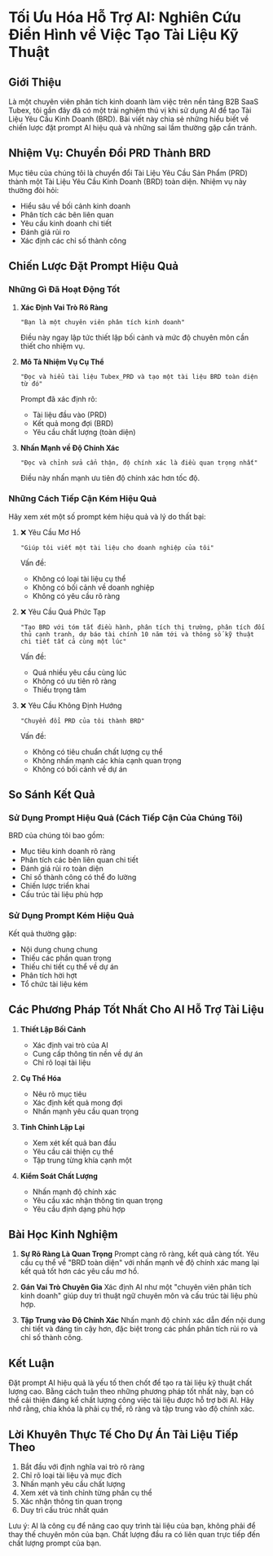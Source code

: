 # Tối Ưu Hóa Hỗ Trợ AI: Nghiên Cứu Điển Hình về Việc Tạo Tài Liệu Kỹ Thuật

## Giới Thiệu

Là một chuyên viên phân tích kinh doanh làm việc trên nền tảng B2B SaaS Tubex, tôi gần đây đã có một trải nghiệm thú vị khi sử dụng AI để tạo Tài Liệu Yêu Cầu Kinh Doanh (BRD). Bài viết này chia sẻ những hiểu biết về chiến lược đặt prompt AI hiệu quả và những sai lầm thường gặp cần tránh.

## Nhiệm Vụ: Chuyển Đổi PRD Thành BRD

Mục tiêu của chúng tôi là chuyển đổi Tài Liệu Yêu Cầu Sản Phẩm (PRD) thành một Tài Liệu Yêu Cầu Kinh Doanh (BRD) toàn diện. Nhiệm vụ này thường đòi hỏi:
- Hiểu sâu về bối cảnh kinh doanh
- Phân tích các bên liên quan
- Yêu cầu kinh doanh chi tiết
- Đánh giá rủi ro
- Xác định các chỉ số thành công

## Chiến Lược Đặt Prompt Hiệu Quả

### Những Gì Đã Hoạt Động Tốt

1. **Xác Định Vai Trò Rõ Ràng**
   ```
   "Bạn là một chuyên viên phân tích kinh doanh"
   ```
   Điều này ngay lập tức thiết lập bối cảnh và mức độ chuyên môn cần thiết cho nhiệm vụ.

2. **Mô Tả Nhiệm Vụ Cụ Thể**
   ```
   "Đọc và hiểu tài liệu Tubex_PRD và tạo một tài liệu BRD toàn diện từ đó"
   ```
   Prompt đã xác định rõ:
   - Tài liệu đầu vào (PRD)
   - Kết quả mong đợi (BRD)
   - Yêu cầu chất lượng (toàn diện)

3. **Nhấn Mạnh về Độ Chính Xác**
   ```
   "Đọc và chỉnh sửa cẩn thận, độ chính xác là điều quan trọng nhất"
   ```
   Điều này nhấn mạnh ưu tiên độ chính xác hơn tốc độ.

### Những Cách Tiếp Cận Kém Hiệu Quả

Hãy xem xét một số prompt kém hiệu quả và lý do thất bại:

1. ❌ Yêu Cầu Mơ Hồ
   ```
   "Giúp tôi viết một tài liệu cho doanh nghiệp của tôi"
   ```
   Vấn đề:
   - Không có loại tài liệu cụ thể
   - Không có bối cảnh về doanh nghiệp
   - Không có yêu cầu rõ ràng
   
2. ❌ Yêu Cầu Quá Phức Tạp
   ```
   "Tạo BRD với tóm tắt điều hành, phân tích thị trường, phân tích đối thủ cạnh tranh, dự báo tài chính 10 năm tới và thông số kỹ thuật chi tiết tất cả cùng một lúc"
   ```
   Vấn đề:
   - Quá nhiều yêu cầu cùng lúc
   - Không có ưu tiên rõ ràng
   - Thiếu trọng tâm
 
3. ❌ Yêu Cầu Không Định Hướng
   ```
   "Chuyển đổi PRD của tôi thành BRD"
   ```
   Vấn đề:
   - Không có tiêu chuẩn chất lượng cụ thể
   - Không nhấn mạnh các khía cạnh quan trọng
   - Không có bối cảnh về dự án

## So Sánh Kết Quả

### Sử Dụng Prompt Hiệu Quả (Cách Tiếp Cận Của Chúng Tôi)
BRD của chúng tôi bao gồm:
- Mục tiêu kinh doanh rõ ràng
- Phân tích các bên liên quan chi tiết
- Đánh giá rủi ro toàn diện
- Chỉ số thành công có thể đo lường
- Chiến lược triển khai
- Cấu trúc tài liệu phù hợp

### Sử Dụng Prompt Kém Hiệu Quả
Kết quả thường gặp:
- Nội dung chung chung
- Thiếu các phần quan trọng
- Thiếu chi tiết cụ thể về dự án
- Phân tích hời hợt
- Tổ chức tài liệu kém

## Các Phương Pháp Tốt Nhất Cho AI Hỗ Trợ Tài Liệu 

1. **Thiết Lập Bối Cảnh**
   - Xác định vai trò của AI
   - Cung cấp thông tin nền về dự án
   - Chỉ rõ loại tài liệu

2. **Cụ Thể Hóa**
   - Nêu rõ mục tiêu
   - Xác định kết quả mong đợi
   - Nhấn mạnh yêu cầu quan trọng

3. **Tinh Chỉnh Lặp Lại**
   - Xem xét kết quả ban đầu
   - Yêu cầu cải thiện cụ thể
   - Tập trung từng khía cạnh một

4. **Kiểm Soát Chất Lượng**
   - Nhấn mạnh độ chính xác
   - Yêu cầu xác nhận thông tin quan trọng
   - Yêu cầu định dạng phù hợp

## Bài Học Kinh Nghiệm

1. **Sự Rõ Ràng Là Quan Trọng**
   Prompt càng rõ ràng, kết quả càng tốt. Yêu cầu cụ thể về "BRD toàn diện" với nhấn mạnh về độ chính xác mang lại kết quả tốt hơn các yêu cầu mơ hồ.

2. **Gán Vai Trò Chuyên Gia**
   Xác định AI như một "chuyên viên phân tích kinh doanh" giúp duy trì thuật ngữ chuyên môn và cấu trúc tài liệu phù hợp.

3. **Tập Trung vào Độ Chính Xác**
   Nhấn mạnh độ chính xác dẫn đến nội dung chi tiết và đáng tin cậy hơn, đặc biệt trong các phần phân tích rủi ro và chỉ số thành công.

## Kết Luận

Đặt prompt AI hiệu quả là yếu tố then chốt để tạo ra tài liệu kỹ thuật chất lượng cao. Bằng cách tuân theo những phương pháp tốt nhất này, bạn có thể cải thiện đáng kể chất lượng công việc tài liệu được hỗ trợ bởi AI. Hãy nhớ rằng, chìa khóa là phải cụ thể, rõ ràng và tập trung vào độ chính xác.

## Lời Khuyên Thực Tế Cho Dự Án Tài Liệu Tiếp Theo

1. Bắt đầu với định nghĩa vai trò rõ ràng
2. Chỉ rõ loại tài liệu và mục đích
3. Nhấn mạnh yêu cầu chất lượng
4. Xem xét và tinh chỉnh từng phần cụ thể
5. Xác nhận thông tin quan trọng
6. Duy trì cấu trúc nhất quán

Lưu ý: AI là công cụ để nâng cao quy trình tài liệu của bạn, không phải để thay thế chuyên môn của bạn. Chất lượng đầu ra có liên quan trực tiếp đến chất lượng prompt của bạn.
